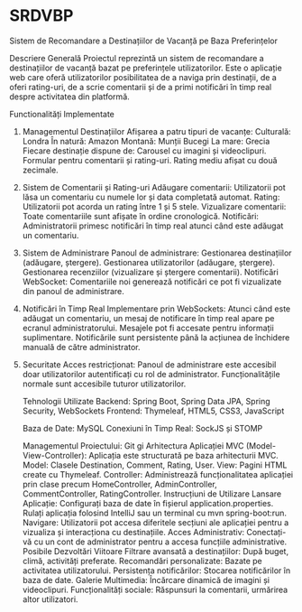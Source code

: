 # SRDVBP
Sistem de Recomandare a Destinațiilor de Vacanță pe Baza Preferințelor

Descriere Generală
Proiectul reprezintă un sistem de recomandare a destinațiilor de vacanță bazat pe preferințele utilizatorilor. Este o aplicație web care oferă utilizatorilor posibilitatea de a naviga prin destinații, de a oferi rating-uri, de a scrie comentarii și de a primi notificări în timp real despre activitatea din platformă.

Functionalități Implementate

1. Managementul Destinațiilor
   Afișarea a patru tipuri de vacanțe:
   Culturală: Londra
   În natură: Amazon
   Montană: Munții Bucegi
   La mare: Grecia
   Fiecare destinație dispune de:
   Carousel cu imagini și videoclipuri.
   Formular pentru comentarii și rating-uri.
   Rating mediu afișat cu două zecimale.

2. Sistem de Comentarii și Rating-uri
   Adăugare comentarii: Utilizatorii pot lăsa un comentariu cu numele lor și data completată automat.
   Rating: Utilizatorii pot acorda un rating între 1 și 5 stele.
   Vizualizare comentarii: Toate comentariile sunt afișate în ordine cronologică.
   Notificări: Administratorii primesc notificări în timp real atunci când este adăugat un comentariu.

3. Sistem de Administrare
   Panoul de administrare:
   Gestionarea destinațiilor (adăugare, ștergere).
   Gestionarea utilizatorilor (adăugare, ștergere).
   Gestionarea recenziilor (vizualizare și ștergere comentarii).
   Notificări WebSocket: Comentariile noi generează notificări ce pot fi vizualizate din panoul de administrare.

4. Notificări în Timp Real
   Implementare prin WebSockets:
   Atunci când este adăugat un comentariu, un mesaj de notificare în timp real apare pe ecranul administratorului.
   Mesajele pot fi accesate pentru informații suplimentare.
   Notificările sunt persistente până la acțiunea de închidere manuală de către administrator.

5. Securitate
   Acces restricționat:
   Panoul de administrare este accesibil doar utilizatorilor autentificați cu rol de administrator.
   Funcționalitățile normale sunt accesibile tuturor utilizatorilor.


   Tehnologii Utilizate
   Backend: Spring Boot, Spring Data JPA, Spring Security, WebSockets
   Frontend: Thymeleaf, HTML5, CSS3, JavaScript

   Baza de Date: MySQL
   Conexiuni în Timp Real: SockJS și STOMP

   Managementul Proiectului: Git
gi
   Arhitectura Aplicației
   MVC (Model-View-Controller): Aplicația este structurată pe baza arhitecturii MVC.
   Model: Clasele Destination, Comment, Rating, User.
   View: Pagini HTML create cu Thymeleaf.
   Controller: Administrează funcționalitatea aplicației prin clase precum HomeController, AdminController, CommentController, RatingController.
   Instrucțiuni de Utilizare
   Lansare Aplicație:
   Configurați baza de date în fișierul application.properties.
   Rulați aplicația folosind IntelliJ sau un terminal cu mvn spring-boot:run.
   Navigare:
   Utilizatorii pot accesa diferitele secțiuni ale aplicației pentru a vizualiza și interacționa cu destinațiile.
   Acces Administrativ:
   Conectați-vă cu un cont de administrator pentru a accesa funcțiile administrative.
   Posibile Dezvoltări Viitoare
   Filtrare avansată a destinațiilor:
   După buget, climă, activități preferate.
   Recomandări personalizate:
   Bazate pe activitatea utilizatorului.
   Persistența notificărilor:
   Stocarea notificărilor în baza de date.
   Galerie Multimedia:
   Încărcare dinamică de imagini și videoclipuri.
   Funcționalități sociale:
   Răspunsuri la comentarii, urmărirea altor utilizatori.
